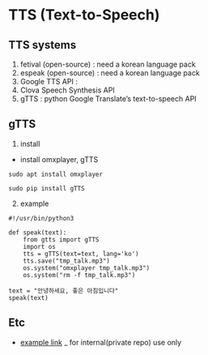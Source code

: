 # TTS (Text-to-Speech)

## TTS systems

1) fetival (open-source) : need a korean language pack
2) espeak (open-source) : need a korean language pack
3) Google TTS API : 
4) Clova Speech Synthesis API
5) gTTS : python Google Translate’s text-to-speech API

## gTTS

1) install

  - install omxplayer, gTTS
  
  ```sudo apt install omxplayer```

  ```sudo pip install gTTS```
  
2) example

```
#!/usr/bin/python3

def speak(text):
    from gtts import gTTS
    import os
    tts = gTTS(text=text, lang='ko')
    tts.save("tmp_talk.mp3")
    os.system("omxplayer tmp_talk.mp3")
    os.system("rm -f tmp_talk.mp3")

text = "안녕하세요, 좋은 아침입니다"
speak(text)
```

## Etc

- [example link](https://github.com/OKCOMTECH/project/tree/master/industry4.0s_TESTBED_DEMO) _ for internal(private repo) use only
